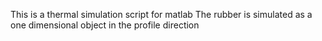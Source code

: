 This is a thermal simulation script for matlab
The rubber is simulated as a one dimensional object in the profile direction